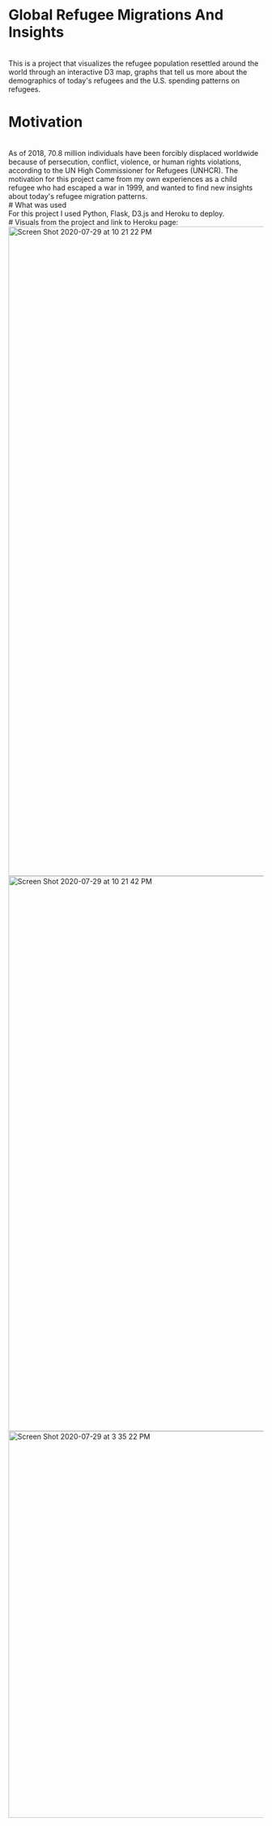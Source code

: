 # Global Refugee Migrations And Insights
<br>
This is a project that visualizes the refugee population resettled around the world through an interactive D3 map, graphs that tell us more about the demographics of today's refugees and the U.S. spending patterns on refugees.  
<br>

# Motivation
<br>
As of 2018, 70.8 million individuals have been forcibly displaced worldwide because of persecution, conflict, violence, or human rights violations, according to the UN High Commissioner for Refugees (UNHCR).
The motivation for this project came from my own experiences as a child refugee who had escaped a war in 1999, and wanted to find new insights about today's refugee migration patterns. 

<br>
# What was used
<br>
For this project I used Python, Flask, D3.js and Heroku to deploy.
<br>
# Visuals from the project and link to Heroku page: 
<br>

<img width="1280" alt="Screen Shot 2020-07-29 at 10 21 22 PM" src="https://user-images.githubusercontent.com/59184189/88873160-097d9900-d1ea-11ea-969b-eccb0e16e068.png">

<img width="1094" alt="Screen Shot 2020-07-29 at 10 21 42 PM" src="https://user-images.githubusercontent.com/59184189/88873164-0d112000-d1ea-11ea-92ed-dc9ef97633e4.png">

<img width="762" alt="Screen Shot 2020-07-29 at 3 35 22 PM" src="https://user-images.githubusercontent.com/59184189/88873173-100c1080-d1ea-11ea-9743-39c010dd67d3.png">
